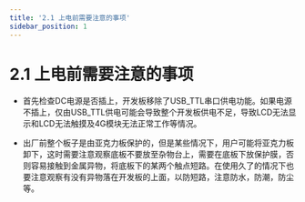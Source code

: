 ```yaml
---
title: '2.1 上电前需要注意的事项'
sidebar_position: 1
---
```


# 2.1 上电前需要注意的事项

- 首先检查DC电源是否插上，开发板移除了USB_TTL串口供电功能。如果电源不插上，仅由USB_TTL供电可能会导致整个开发板供电不足，导致LCD无法显示和LCD无法触摸及4G模块无法正常工作等情况。

- 出厂前整个板子是由亚克力板保护的，但是某些情况下，用户可能将亚克力板卸下，这时需要注意观察底板不要放至杂物台上，需要在底板下放保护膜，否则容易接触到金属异物，将底板下的某两个触点短路。在使用久了的情况下也要注意观察有没有异物落在开发板的上面，以防短路，注意防水，防潮，防尘等。



